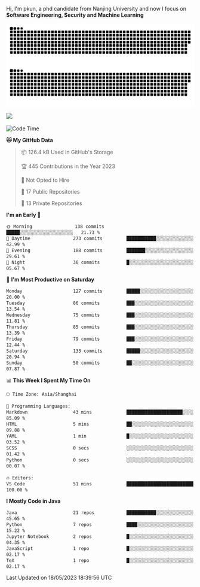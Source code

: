 Hi, I'm pkun, a phd candidate from Nanjing University and now I focus on **Software Engineering, Security and Machine Learning**

![GitHub Snake Light](https://github.com/pppppkun/pppppkun/blob/output/github-snake.svg#gh-light-mode-only)
![GitHub Snake dark](https://github.com/pppppkun/pppppkun/blob/output/github-snake-dark.svg#gh-dark-mode-only)

![](https://komarev.com/ghpvc/?username=pppppkun)
<!--START_SECTION:waka-->
![Code Time](http://img.shields.io/badge/Code%20Time-1%2C746%20hrs%2047%20mins-blue)

**🐱 My GitHub Data** 

> 📦 126.4 kB Used in GitHub's Storage 
 > 
> 🏆 445 Contributions in the Year 2023
 > 
> 🚫 Not Opted to Hire
 > 
> 📜 17 Public Repositories 
 > 
> 🔑 13 Private Repositories 
 > 
**I'm an Early 🐤** 

```text
🌞 Morning                138 commits         █████░░░░░░░░░░░░░░░░░░░░   21.73 % 
🌆 Daytime                273 commits         ███████████░░░░░░░░░░░░░░   42.99 % 
🌃 Evening                188 commits         ███████░░░░░░░░░░░░░░░░░░   29.61 % 
🌙 Night                  36 commits          █░░░░░░░░░░░░░░░░░░░░░░░░   05.67 % 
```
📅 **I'm Most Productive on Saturday** 

```text
Monday                   127 commits         █████░░░░░░░░░░░░░░░░░░░░   20.00 % 
Tuesday                  86 commits          ███░░░░░░░░░░░░░░░░░░░░░░   13.54 % 
Wednesday                75 commits          ███░░░░░░░░░░░░░░░░░░░░░░   11.81 % 
Thursday                 85 commits          ███░░░░░░░░░░░░░░░░░░░░░░   13.39 % 
Friday                   79 commits          ███░░░░░░░░░░░░░░░░░░░░░░   12.44 % 
Saturday                 133 commits         █████░░░░░░░░░░░░░░░░░░░░   20.94 % 
Sunday                   50 commits          ██░░░░░░░░░░░░░░░░░░░░░░░   07.87 % 
```


📊 **This Week I Spent My Time On** 

```text
🕑︎ Time Zone: Asia/Shanghai

💬 Programming Languages: 
Markdown                 43 mins             █████████████████████░░░░   85.09 % 
HTML                     5 mins              ██░░░░░░░░░░░░░░░░░░░░░░░   09.88 % 
YAML                     1 min               █░░░░░░░░░░░░░░░░░░░░░░░░   03.52 % 
SCSS                     0 secs              ░░░░░░░░░░░░░░░░░░░░░░░░░   01.42 % 
Python                   0 secs              ░░░░░░░░░░░░░░░░░░░░░░░░░   00.07 % 

🔥 Editors: 
VS Code                  51 mins             █████████████████████████   100.00 % 
```

**I Mostly Code in Java** 

```text
Java                     21 repos            ███████████░░░░░░░░░░░░░░   45.65 % 
Python                   7 repos             ████░░░░░░░░░░░░░░░░░░░░░   15.22 % 
Jupyter Notebook         2 repos             █░░░░░░░░░░░░░░░░░░░░░░░░   04.35 % 
JavaScript               1 repo              █░░░░░░░░░░░░░░░░░░░░░░░░   02.17 % 
TeX                      1 repo              █░░░░░░░░░░░░░░░░░░░░░░░░   02.17 % 
```




 Last Updated on 18/05/2023 18:39:56 UTC
<!--END_SECTION:waka-->
